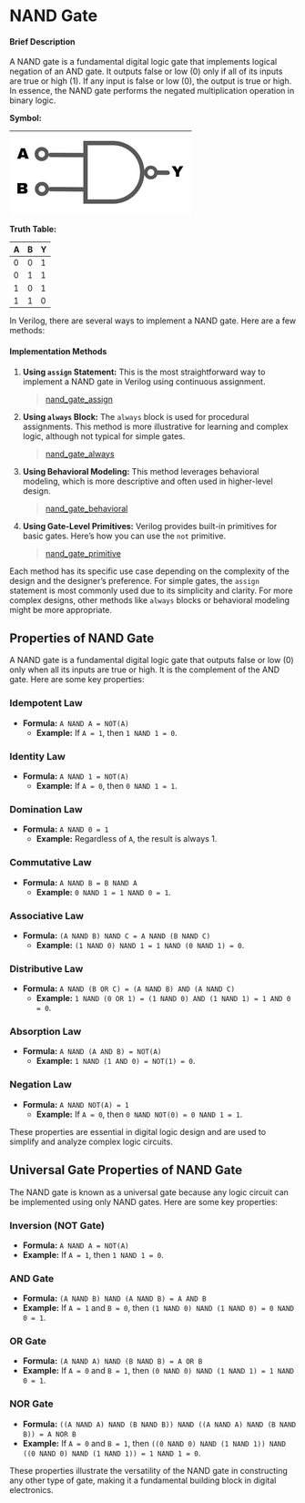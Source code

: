 # NAND Gate

#### Brief Description

A NAND gate is a fundamental digital logic gate that implements logical negation of an AND gate. It outputs false or low (0) only if all of its inputs are true or high (1). If any input is false or low (0), the output is true or high. In essence, the NAND gate performs the negated multiplication operation in binary logic.

**Symbol:**

![alt text](image.png)

**Truth Table:**

| A | B | Y |
|---|---|---|
| 0 | 0 | 1 |
| 0 | 1 | 1 |
| 1 | 0 | 1 |
| 1 | 1 | 0 |

In Verilog, there are several ways to implement a NAND gate. Here are a few methods:

#### Implementation Methods

1. **Using `assign` Statement:**
   This is the most straightforward way to implement a NAND gate in Verilog using continuous assignment.

   > [nand_gate_assign](nand_gate_assign.v)


2. **Using `always` Block:**
   The `always` block is used for procedural assignments. This method is more illustrative for learning and complex logic, although not typical for simple gates.

   > [nand_gate_always](nand_gate_always.v)

3. **Using Behavioral Modeling:**
   This method leverages behavioral modeling, which is more descriptive and often used in higher-level design.

   > [nand_gate_behavioral](nand_gate_behavioral.v)

4. **Using Gate-Level Primitives:**
   Verilog provides built-in primitives for basic gates. Here’s how you can use the `not` primitive.

   > [nand_gate_primitive](nand_gate_primitive.v)

Each method has its specific use case depending on the complexity of the design and the designer’s preference. For simple gates, the `assign` statement is most commonly used due to its simplicity and clarity. For more complex designs, other methods like `always` blocks or behavioral modeling might be more appropriate.


## Properties of NAND Gate

A NAND gate is a fundamental digital logic gate that outputs false or low (0) only when all its inputs are true or high. It is the complement of the AND gate. Here are some key properties:

### Idempotent Law
- **Formula:** `A NAND A = NOT(A)`
  - **Example:** If `A = 1`, then `1 NAND 1 = 0`.

### Identity Law
- **Formula:** `A NAND 1 = NOT(A)`
  - **Example:** If `A = 0`, then `0 NAND 1 = 1`.

### Domination Law
- **Formula:** `A NAND 0 = 1`
   - **Example:** Regardless of `A`, the result is always 1.

### Commutative Law
- **Formula:** `A NAND B = B NAND A`
  - **Example:** `0 NAND 1 = 1 NAND 0 = 1`.

### Associative Law
- **Formula:** `(A NAND B) NAND C = A NAND (B NAND C)`
  - **Example:** `(1 NAND 0) NAND 1 = 1 NAND (0 NAND 1) = 0`.

### Distributive Law
- **Formula:** `A NAND (B OR C) = (A NAND B) AND (A NAND C)`
  - **Example:** `1 NAND (0 OR 1) = (1 NAND 0) AND (1 NAND 1) = 1 AND 0 = 0`.

### Absorption Law
- **Formula:** `A NAND (A AND B) = NOT(A)`
  - **Example:** `1 NAND (1 AND 0) = NOT(1) = 0`.

### Negation Law
- **Formula:** `A NAND NOT(A) = 1`
  - **Example:** If `A = 0`, then `0 NAND NOT(0) = 0 NAND 1 = 1`.

These properties are essential in digital logic design and are used to simplify and analyze complex logic circuits.

## Universal Gate Properties of NAND Gate

The NAND gate is known as a universal gate because any logic circuit can be implemented using only NAND gates. Here are some key properties:

### Inversion (NOT Gate)
- **Formula:** `A NAND A = NOT(A)`
- **Example:** If `A = 1`, then `1 NAND 1 = 0`.

### AND Gate
- **Formula:** `(A NAND B) NAND (A NAND B) = A AND B`
- **Example:** If `A = 1` and `B = 0`, then `(1 NAND 0) NAND (1 NAND 0) = 0 NAND 0 = 1`.

### OR Gate
- **Formula:** `(A NAND A) NAND (B NAND B) = A OR B`
- **Example:** If `A = 0` and `B = 1`, then `(0 NAND 0) NAND (1 NAND 1) = 1 NAND 0 = 1`.

### NOR Gate
- **Formula:** `((A NAND A) NAND (B NAND B)) NAND ((A NAND A) NAND (B NAND B)) = A NOR B`
- **Example:** If `A = 0` and `B = 1`, then `((0 NAND 0) NAND (1 NAND 1)) NAND ((0 NAND 0) NAND (1 NAND 1)) = 1 NAND 1 = 0`.

These properties illustrate the versatility of the NAND gate in constructing any other type of gate, making it a fundamental building block in digital electronics.